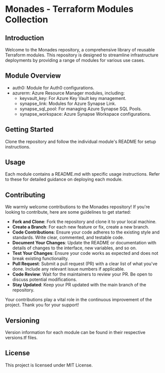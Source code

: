 # Monades - Terraform Modules Collection
## Introduction
Welcome to the Monades repository, a comprehensive library of reusable Terraform modules. This repository is designed to streamline infrastructure deployments by providing a range of modules for various use cases.

## Module Overview
- auth0: Module for Auth0 configurations.
- azurerm: Azure Resource Manager modules, including:
  - keyvault_key: For Azure Key Vault key management.
  - synapse_link: Modules for Azure Synapse Link.
  - synapse_sql_pool: For managing Azure Synapse SQL Pools.
  - synapse_workspace: Azure Synapse Workspace configurations.

## Getting Started
Clone the repository and follow the individual module's README for setup instructions.

## Usage
Each module contains a README.md with specific usage instructions. Refer to these for detailed guidance on deploying each module.

##  Contributing
We warmly welcome contributions to the Monades repository! If you're looking to contribute, here are some guidelines to get started:
- **Fork and Clone**: Fork the repository and clone it to your local machine.
- **Create a Branch**: For each new feature or fix, create a new branch.
- **Code Contributions**: Ensure your code adheres to the existing style and standards. Write clear, commented, and testable code.
- **Document Your Changes**: Update the README or documentation with details of changes to the interface, new variables, and so on.
- **Test Your Changes**: Ensure your code works as expected and does not break existing functionality.
- **Pull Request**: Submit a pull request (PR) with a clear list of what you've done. Include any relevant issue numbers if applicable.
- **Code Review**: Wait for the maintainers to review your PR. Be open to discuss potential modifications.
- **Stay Updated**: Keep your PR updated with the main branch of the repository.

Your contributions play a vital role in the continuous improvement of the project. Thank you for your support!

## Versioning
Version information for each module can be found in their respective versions.tf files.

## License
This project is licensed under MIT License.